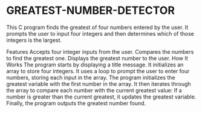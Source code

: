 # GREATEST-NUMBER-DETECTOR
This C program finds the greatest of four numbers entered by the user. It prompts the user to input four integers and then determines which of those integers is the largest.

Features
Accepts four integer inputs from the user.
Compares the numbers to find the greatest one.
Displays the greatest number to the user.
How It Works
The program starts by displaying a title message.
It initializes an array to store four integers.
It uses a loop to prompt the user to enter four numbers, storing each input in the array.
The program initializes the greatest variable with the first number in the array.
It then iterates through the array to compare each number with the current greatest value:
If a number is greater than the current greatest, it updates the greatest variable.
Finally, the program outputs the greatest number found.
